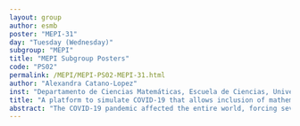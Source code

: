 ```yaml
---
layout: group
author: esmb
poster: "MEPI-31"
day: "Tuesday (Wednesday)"
subgroup: "MEPI"
title: "MEPI Subgroup Posters"
code: "PS02"
permalink: /MEPI/MEPI-PS02-MEPI-31.html
author: "Alexandra Catano-Lopez"
inst: "Departamento de Ciencias Matemáticas, Escuela de Ciencias, Universidad EAFIT"
title: "A platform to simulate COVID-19 that allows inclusion of mathematical modeling into decision-making management"
abstract: "The COVID-19 pandemic affected the entire world, forcing several institutions to designate a part of their resources to implement control strategies to reduce its incidence. Thus, mathematical modeling becomes an important tool to study the effects of control policies, as it communicates academic information to the public and decision-makers. Following these ideas, the group of mathematical epidemiology of EAFIT University in Colombia developed an online tool that shows the effect of modifying control strategies over different localities in Colombia. We developed this tool based on a novel discrete-time model with variations on parameters related to quarantine, identification, social distancing, migrations, vaccination, among others; besides visual tools that allow communication to the public. At the moment, we included in the platform over forty Colombian localities, in which we individualize the mathematical model estimating the corresponding parameters with real data provided from the Colombian national health institution. Every time we update the model with new data, the user can simulate and project different control scenarios over the affected population. In this work, we will present the structure of a platform that allows the non-expert users to simulate different control strategies; also, we could use it for monitoring other infectious diseases."
---
```

